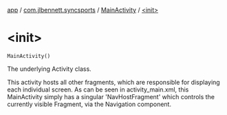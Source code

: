 [app](../../index.md) / [com.jlbennett.syncsports](../index.md) / [MainActivity](index.md) / [&lt;init&gt;](./-init-.md)

# &lt;init&gt;

`MainActivity()`

The underlying Activity class.

This activity hosts all other fragments, which are responsible for displaying each individual screen. As can be seen in activity_main.xml, this MainActivity simply has a singular 'NavHostFragment' which controls the currently visible Fragment, via the Navigation component.

